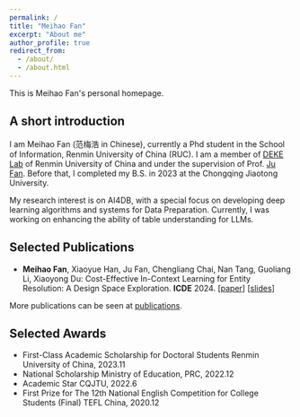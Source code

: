 ```yaml
---
permalink: /
title: "Meihao Fan"
excerpt: "About me"
author_profile: true
redirect_from: 
  - /about/
  - /about.html
---
```


This is Meihao Fan's personal homepage.

## A short introduction

I am Meihao Fan (范梅浩 in Chinese), currently a Phd student in the School of Information, Renmin University of China (RUC). I am a member of [DEKE Lab](http://deke.ruc.edu.cn/)  of Renmin University of China and under the supervision of Prof. [Ju Fan](http://iir.ruc.edu.cn/~fanj/). Before that, I completed my B.S. in 2023 at the Chongqing Jiaotong University.

My research interest is on AI4DB, with a special focus on developing deep learning algorithms and systems for Data Preparation. Currently, I was working on enhancing the ability of table understanding for LLMs.

## Selected Publications

- **Meihao Fan**, Xiaoyue Han, Ju Fan, Chengliang Chai, Nan Tang, Guoliang Li, Xiaoyong Du:
  Cost-Effective In-Context Learning for Entity Resolution: A Design Space Exploration.
  **ICDE** 2024. [[paper](/files/BatchER-ICDE2024.pdf)] [[slides](/files/BatchER-slides.pptx)]

More publications can be seen at [publications](https://fmh1art.github.io/publications/).

## Selected Awards

- First-Class Academic Scholarship for Doctoral Students
  Renmin University of China, 2023.11
- National Scholarship
  Ministry of Education, PRC, 2022.12
- Academic Star
  CQJTU, 2022.6
- First Prize for The 12th National English Competition for College Students (Final)
  TEFL China, 2020.12
